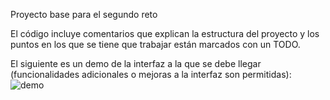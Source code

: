 Proyecto base para el segundo reto

El código incluye comentarios que explican la estructura del proyecto y los puntos en los que se tiene que trabajar están marcados con un TODO.

El siguiente es un demo de la interfaz a la que se debe llegar (funcionalidades adicionales o mejoras a la interfaz son permitidas):
![demo](https://user-images.githubusercontent.com/39249126/201782174-d8c5c4fe-1194-4e04-aab4-bd276eef7103.gif)


